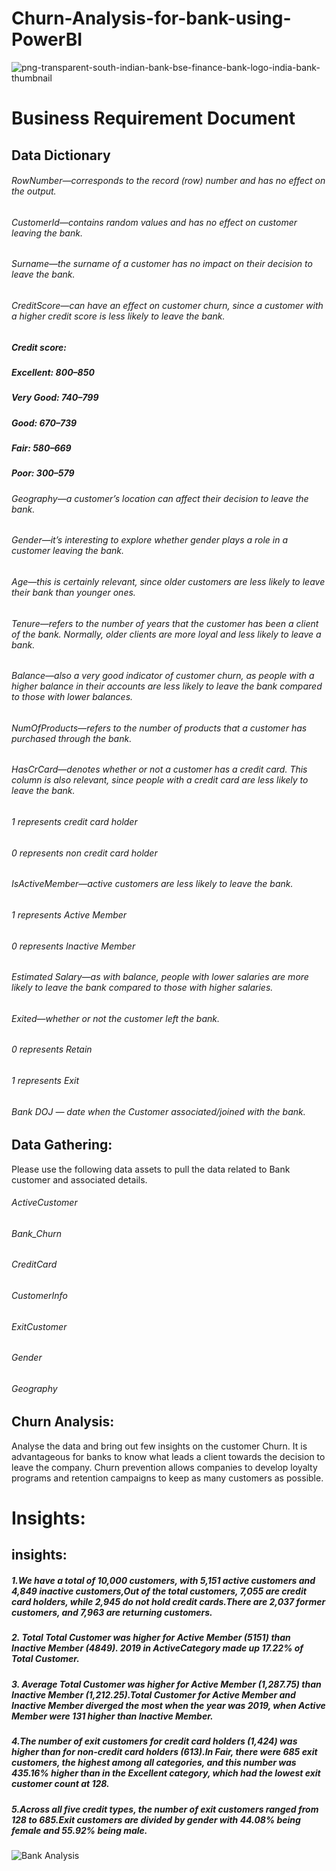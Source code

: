 # Churn-Analysis-for-bank-using-PowerBI
![png-transparent-south-indian-bank-bse-finance-bank-logo-india-bank-thumbnail](https://github.com/Nikitasuryawanshi/Churn-Analysis-for-bank-using-PowerBI/assets/105000370/76ec82c0-8d82-449b-89a9-cdc337e46a0e)
# Business Requirement Document

## Data Dictionary
###### RowNumber—corresponds to the record (row) number and has no effect on the output.
###### CustomerId—contains random values and has no effect on customer leaving the bank.
###### Surname—the surname of a customer has no impact on their decision to leave the bank.
###### CreditScore—can have an effect on customer churn, since a customer with a higher credit score is less likely to leave the bank.
##### Credit score:
##### Excellent: 800–850
##### Very Good: 740–799
##### Good: 670–739
##### Fair: 580–669
##### Poor: 300–579

###### Geography—a customer’s location can affect their decision to leave the bank.
###### Gender—it’s interesting to explore whether gender plays a role in a customer leaving the bank.
###### Age—this is certainly relevant, since older customers are less likely to leave their bank than younger ones.
###### Tenure—refers to the number of years that the customer has been a client of the bank. Normally, older clients are more loyal and less likely to leave a bank.
###### Balance—also a very good indicator of customer churn, as people with a higher balance in their accounts are less likely to leave the bank compared to those with lower balances.
###### NumOfProducts—refers to the number of products that a customer has purchased through the bank. 
###### HasCrCard—denotes whether or not a customer has a credit card. This column is also relevant, since people with a credit card are less likely to leave the bank.
  ###### 1 represents credit card holder
  ######  0 represents non credit card holder
###### IsActiveMember—active customers are less likely to leave the bank.
  ######  1 represents Active Member
  ######  0 represents Inactive Member
###### Estimated Salary—as with balance, people with lower salaries are more likely to leave the bank compared to those with higher salaries.
###### Exited—whether or not the customer left the bank.
  ###### 0 represents Retain 
  ###### 1 represents Exit
######  Bank DOJ — date when the Customer associated/joined  with the bank.



## Data Gathering:

Please use the following data assets to pull the data related to Bank customer and associated details.
###### ActiveCustomer 
###### Bank_Churn
###### CreditCard
###### CustomerInfo
###### ExitCustomer
###### Gender
###### Geography

## Churn Analysis:
Analyse the data and bring out few insights on the customer Churn.
It is advantageous for banks to know what leads a client towards the decision to leave the company.
Churn prevention allows companies to develop loyalty programs and retention campaigns to keep as many customers as possible.


# Insights:
## insights:

##### 1.We have a total of 10,000 customers, with 5,151 active customers and 4,849 inactive customers,Out of the total customers, 7,055 are credit card holders, while 2,945 do not hold credit cards.There are 2,037 former customers, and 7,963 are returning customers.
##### 2. Total Total Customer was higher for Active Member (5151) than Inactive Member (4849). 2019 in ActiveCategory  made up 17.22% of Total Customer.
##### 3. Average Total Customer was higher for Active Member (1,287.75) than Inactive Member (1,212.25).Total Customer for Active Member and Inactive Member diverged the most when the year was 2019, when Active Member were 131 higher than Inactive Member.
##### 4.The number of exit customers for credit card holders (1,424) was higher than for non-credit card holders (613).In Fair, there were 685 exit customers, the highest among all categories, and this number was 435.16% higher than in the Excellent category, which had the lowest exit customer count at 128.
##### 5.Across all five credit types, the number of exit customers ranged from 128 to 685.Exit customers are divided by gender with 44.08% being female and 55.92% being male.

![Bank Analysis](https://github.com/Nikitasuryawanshi/Churn-Analysis-for-bank-using-PowerBI/assets/105000370/20f80494-764a-4300-af2c-947ed682fb83)

